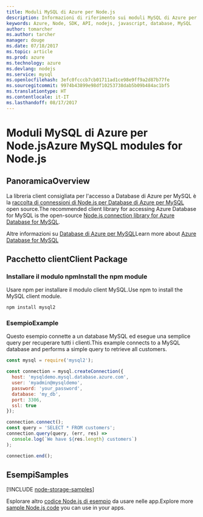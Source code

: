 ```yaml
---
title: Moduli MySQL di Azure per Node.js
description: Informazioni di riferimento sui moduli MySQL di Azure per Node.js
keywords: Azure, Node, SDK, API, nodejs, javascript, database, MySQL
author: tomarcher
ms.author: tarcher
manager: douge
ms.date: 07/18/2017
ms.topic: article
ms.prod: azure
ms.technology: azure
ms.devlang: nodejs
ms.service: mysql
ms.openlocfilehash: 3efc0fcccb7cb01711ad1ce98e9ff9a2d87b77fe
ms.sourcegitcommit: 9974b43899e98df10253738dab5b09b484ac1bf5
ms.translationtype: HT
ms.contentlocale: it-IT
ms.lasthandoff: 08/17/2017
---
```

# <a name="azure-mysql-modules-for-nodejs"></a><span data-ttu-id="6c59a-104">Moduli MySQL di Azure per Node.js</span><span class="sxs-lookup"><span data-stu-id="6c59a-104">Azure MySQL modules for Node.js</span></span>

## <a name="overview"></a><span data-ttu-id="6c59a-105">Panoramica</span><span class="sxs-lookup"><span data-stu-id="6c59a-105">Overview</span></span>

<span data-ttu-id="6c59a-106">La libreria client consigliata per l'accesso a Database di Azure per MySQL è la [raccolta di connessioni di Node.js per Database di Azure per MySQL](https://github.com/sidorares/node-mysql2) open source.</span><span class="sxs-lookup"><span data-stu-id="6c59a-106">The recommended client library for accessing Azure Database for MySQL is the open-source [Node.js connection library for Azure Database for MySQL](https://github.com/sidorares/node-mysql2).</span></span> 

<span data-ttu-id="6c59a-107">Altre informazioni su [Database di Azure per MySQL](https://docs.microsoft.com/azure/MySQL/)</span><span class="sxs-lookup"><span data-stu-id="6c59a-107">Learn more about [Azure Database for MySQL](https://docs.microsoft.com/azure/MySQL/)</span></span>

## <a name="client-package"></a><span data-ttu-id="6c59a-108">Pacchetto client</span><span class="sxs-lookup"><span data-stu-id="6c59a-108">Client Package</span></span>

### <a name="install-the-npm-module"></a><span data-ttu-id="6c59a-109">Installare il modulo npm</span><span class="sxs-lookup"><span data-stu-id="6c59a-109">Install the npm module</span></span>

<span data-ttu-id="6c59a-110">Usare npm per installare il modulo client MySQL.</span><span class="sxs-lookup"><span data-stu-id="6c59a-110">Use npm to install the MySQL client module.</span></span>

```bash
npm install mysql2
```   

### <a name="example"></a><span data-ttu-id="6c59a-111">Esempio</span><span class="sxs-lookup"><span data-stu-id="6c59a-111">Example</span></span>

<span data-ttu-id="6c59a-112">Questo esempio connette a un database MySQL ed esegue una semplice query per recuperare tutti i clienti.</span><span class="sxs-lookup"><span data-stu-id="6c59a-112">This example connects to a MySQL database and performs a simple query to retrieve all customers.</span></span>

```javascript
const mysql = require('mysql2');

const connection = mysql.createConnection({
  host: 'mysqldemo.mysql.database.azure.com',
  user: 'myadmin@mysqldemo',
  password: 'your_password',
  database: 'my_db',
  port: 3306,
  ssl: true
});

connection.connect();
const query = 'SELECT * FROM customers';
connection.query(query, (err, res) =>
  console.log(`We have ${res.length} customers`)
);

connection.end();
```

## <a name="samples"></a><span data-ttu-id="6c59a-113">Esempi</span><span class="sxs-lookup"><span data-stu-id="6c59a-113">Samples</span></span>

[!INCLUDE [node-storage-samples](../docs-ref-conceptual/includes/mysql-samples.md)]

<span data-ttu-id="6c59a-114">Esplorare altro [codice Node.js di esempio](https://azure.microsoft.com/resources/samples/?platform=nodejs) da usare nelle app.</span><span class="sxs-lookup"><span data-stu-id="6c59a-114">Explore more [sample Node.js code](https://azure.microsoft.com/resources/samples/?platform=nodejs) you can use in your apps.</span></span>
